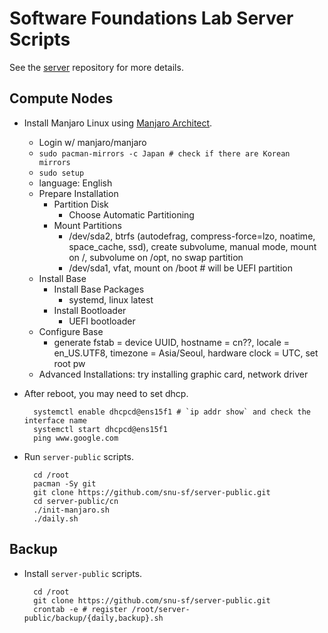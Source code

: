 # Software Foundations Lab Server Scripts

See the [server](https://github.com/snu-sf/server) repository for more
details.

## Compute Nodes

- Install Manjaro Linux using [Manjaro Architect](https://manjaro.org/2017/03/27/install-manjaro-as-you-want-it-with-architect/).
    + Login w/ manjaro/manjaro
    + `sudo pacman-mirrors -c Japan # check if there are Korean mirrors`
    + `sudo setup`
    + language: English
    + Prepare Installation
        * Partition Disk
           - Choose Automatic Partitioning
        * Mount Partitions
           - /dev/sda2, btrfs (autodefrag, compress-force=lzo, noatime, space_cache, ssd), create subvolume, manual mode,
             mount on /, subvolume on /opt, no swap partition
           - /dev/sda1, vfat, mount on /boot # will be UEFI partition
    + Install Base
        * Install Base Packages
           - systemd, linux latest
        * Install Bootloader
           - UEFI bootloader
    + Configure Base
        * generate fstab = device UUID, hostname = cn??, locale = en_US.UTF8, timezone = Asia/Seoul, hardware clock = UTC, set root pw
    + Advanced Installations: try installing graphic card, network driver


- After reboot, you may need to set dhcp.

        systemctl enable dhcpcd@ens15f1 # `ip addr show` and check the interface name
        systemctl start dhcpcd@ens15f1
        ping www.google.com

- Run `server-public` scripts.

        cd /root
        pacman -Sy git
        git clone https://github.com/snu-sf/server-public.git
        cd server-public/cn
        ./init-manjaro.sh
        ./daily.sh

## Backup

- Install `server-public` scripts.

        cd /root
        git clone https://github.com/snu-sf/server-public.git
        crontab -e # register /root/server-public/backup/{daily,backup}.sh
